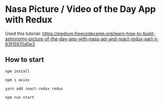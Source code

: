 # Nasa Picture / Video of the Day App with Redux

Used this tutorial: https://medium.freecodecamp.org/learn-how-to-build-astronomy-picture-of-the-day-app-with-nasa-api-and-react-redux-part-ii-83f15970d0e3

## How to start

```
npm install
```

```
npm i axios
```

```
yarn add react-redux redux
```

```
npm run start
```
